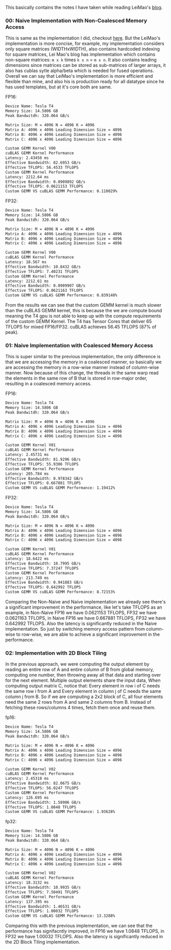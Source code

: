 This basically contains the notes I have taken while reading LeiMao's [blog](https://leimao.github.io/article/CUDA-Matrix-Multiplication-Optimization/).

### 00: Naive Implementation with Non-Coalesced Memory Access
This is same as the implementation I did, checkout [here](https://github.com/Vishal-Padia/cuda-grind/blob/main/pmpp/matrix_multiplication.cu). But the LeiMao's implementation is more concise, for example, my implementation considers only square matrices (WIDTHxWIDTH), also contains hardcoded indexing for square matrices, Lei Mao's blog has implementation which contains non-square matrices: `m x k` times `k x n` = `m x n`. It also contains leading dimensions since matrices can be stored as sub-matrices of larger arrays, it also has cublas sytle alpha/beta which is needed for fused operations. Overall we can say that LeiMao's implementation is more efficient and flexible than mine, and also his is production ready for all datatype since he has used templates, but at it's core both are same.

FP16:
```bash
Device Name: Tesla T4
Memory Size: 14.5806 GB
Peak Bandwitdh: 320.064 GB/s

Matrix Size: M = 4096 N = 4096 K = 4096
Matrix A: 4096 x 4096 Leading Dimension Size = 4096
Matrix B: 4096 x 4096 Leading Dimension Size = 4096
Matrix C: 4096 x 4096 Leading Dimension Size = 4096

Custom GEMM Kernel V00
cuBLAS GEMM Kernel Performance
Latency: 2.43456 ms
Effective Bandwidth: 82.6953 GB/s
Effective TFLOPS: 56.4533 TFLOPS
Custom GEMM Kernel Performance
Latency: 2212.64 ms
Effective Bandwidth: 0.0909892 GB/s
Effective TFLOPS: 0.0621153 TFLOPS
Custom GEMM VS cuBLAS GEMM Performance: 0.110029%
```

FP32:
```bash
Device Name: Tesla T4
Memory Size: 14.5806 GB
Peak Bandwitdh: 320.064 GB/s

Matrix Size: M = 4096 N = 4096 K = 4096
Matrix A: 4096 x 4096 Leading Dimension Size = 4096
Matrix B: 4096 x 4096 Leading Dimension Size = 4096
Matrix C: 4096 x 4096 Leading Dimension Size = 4096

Custom GEMM Kernel V00
cuBLAS GEMM Kernel Performance
Latency: 18.567 ms
Effective Bandwidth: 10.8432 GB/s
Effective TFLOPS: 7.40231 TFLOPS
Custom GEMM Kernel Performance
Latency: 2212.61 ms
Effective Bandwidth: 0.0909907 GB/s
Effective TFLOPS: 0.0621163 TFLOPS
Custom GEMM VS cuBLAS GEMM Performance: 0.839148%
```

From the results we can see that the custom GEMM kernel is much slower than the cuBLAS GEMM kernel, this is because the we are compute bound meaning the T4 gpu is not able to keep up with the compute requirements of the custom GEMM Kernel. The T4 has Tensor Cores that deliver 65 TFLOPS for mixed FP16/FP32. cuBLAS achieves 56.45 TFLOPS (87% of peak).

### 01: Naive Implementation with Coalesced Memory Access

This is super similar to the previous implementation, the only difference is that we are accessing the memory in a coalesced manner, so basically we are accessing the memory in a row-wise manner instead of column-wise manner. Now because of this change, the threads in the same warp read the elements in the same row of B that is stored in row-major order, resulting in a coalesced memory access.

FP16:
```bash
Device Name: Tesla T4
Memory Size: 14.5806 GB
Peak Bandwitdh: 320.064 GB/s

Matrix Size: M = 4096 N = 4096 K = 4096
Matrix A: 4096 x 4096 Leading Dimension Size = 4096
Matrix B: 4096 x 4096 Leading Dimension Size = 4096
Matrix C: 4096 x 4096 Leading Dimension Size = 4096

Custom GEMM Kernel V01
cuBLAS GEMM Kernel Performance
Latency: 2.45731 ms
Effective Bandwidth: 81.9296 GB/s
Effective TFLOPS: 55.9306 TFLOPS
Custom GEMM Kernel Performance
Latency: 205.784 ms
Effective Bandwidth: 0.978342 GB/s
Effective TFLOPS: 0.667881 TFLOPS
Custom GEMM VS cuBLAS GEMM Performance: 1.19412%
```

FP32:
```bash
Device Name: Tesla T4
Memory Size: 14.5806 GB
Peak Bandwitdh: 320.064 GB/s

Matrix Size: M = 4096 N = 4096 K = 4096
Matrix A: 4096 x 4096 Leading Dimension Size = 4096
Matrix B: 4096 x 4096 Leading Dimension Size = 4096
Matrix C: 4096 x 4096 Leading Dimension Size = 4096

Custom GEMM Kernel V01
cuBLAS GEMM Kernel Performance
Latency: 18.6422 ms
Effective Bandwidth: 10.7995 GB/s
Effective TFLOPS: 7.37247 TFLOPS
Custom GEMM Kernel Performance
Latency: 213.749 ms
Effective Bandwidth: 0.941883 GB/s
Effective TFLOPS: 0.642992 TFLOPS
Custom GEMM VS cuBLAS GEMM Performance: 8.72153%
```

Comparing the Non-Naive and Naive implementation we already see there's a significant improvement in the performance, like let's take TFLOPS as an example, in Non-Naive FP16 we have 0.0621153 TFLOPS, FP32 we have 0.0621163 TFLOPS, in Naive FP16 we have 0.667881 TFLOPS, FP32 we have 0.642992 TFLOPS. Also the latency is significantly reduced in the Naive implementation. So just by switching memory access pattern from column-wise to row-wise, we are able to achieve a significant improvement in the performance.

### 02: Implementation with 2D Block Tiling
In the previous approach, we were computing the output element by reading an entire row of A and entire column of B from global memory, computing one number, then throwing away all that data and starting over for the next element. Multiple output elements share the input data, When computing output matrix C, notice that: Every element in row i of C needs the same row i from A and Every element in column j of C needs the same column j from B. So if we are computing a 2x2 block of C, all four elements need the same 2 rows from A and same 2 columns from B. Instead of fetching these rows/columns 4 times, fetch them once and reuse them.

fp16:
```bash
Device Name: Tesla T4
Memory Size: 14.5806 GB
Peak Bandwitdh: 320.064 GB/s

Matrix Size: M = 4096 N = 4096 K = 4096
Matrix A: 4096 x 4096 Leading Dimension Size = 4096
Matrix B: 4096 x 4096 Leading Dimension Size = 4096
Matrix C: 4096 x 4096 Leading Dimension Size = 4096

Custom GEMM Kernel V02
cuBLAS GEMM Kernel Performance
Latency: 2.45318 ms
Effective Bandwidth: 82.0675 GB/s
Effective TFLOPS: 56.0247 TFLOPS
Custom GEMM Kernel Performance
Latency: 126.695 ms
Effective Bandwidth: 1.58906 GB/s
Effective TFLOPS: 1.0848 TFLOPS
Custom GEMM VS cuBLAS GEMM Performance: 1.93628%
```

fp32:
```bash
Device Name: Tesla T4
Memory Size: 14.5806 GB
Peak Bandwitdh: 320.064 GB/s

Matrix Size: M = 4096 N = 4096 K = 4096
Matrix A: 4096 x 4096 Leading Dimension Size = 4096
Matrix B: 4096 x 4096 Leading Dimension Size = 4096
Matrix C: 4096 x 4096 Leading Dimension Size = 4096

Custom GEMM Kernel V02
cuBLAS GEMM Kernel Performance
Latency: 18.3132 ms
Effective Bandwidth: 10.9935 GB/s
Effective TFLOPS: 7.50491 TFLOPS
Custom GEMM Kernel Performance
Latency: 137.395 ms
Effective Bandwidth: 1.46531 GB/s
Effective TFLOPS: 1.00032 TFLOPS
Custom GEMM VS cuBLAS GEMM Performance: 13.3288%
```

Comparing this with the previous implementation, we can see that the performance has signifacntly improved, in FP16 we have 1.0848 TFLOPS, in FP32 we have 1.00032 TFLOPS. Also the latency is significantly reduced in the 2D Block Tiling implementation.